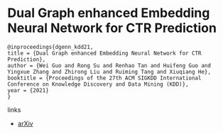 # Dual Graph enhanced Embedding Neural Network for CTR Prediction

```
@inproceedings{dgenn_kdd21,
title = {Dual Graph enhanced Embedding Neural Network for CTR Prediction},
author = {Wei Guo and Rong Su and Renhao Tan and Huifeng Guo and Yingxue Zhang and Zhirong Liu and Ruiming Tang and Xiuqiang He},
booktitle = {Proceedings of the 27th ACM SIGKDD International Conference on Knowledge Discovery and Data Mining (KDD)},
year = {2021}
}
```

links
- [arXiv](https://arxiv.org/abs/2106.00314)
